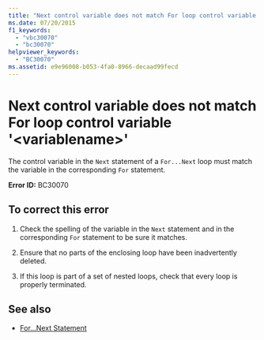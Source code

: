 ```yaml
---
title: "Next control variable does not match For loop control variable '<variablename>'"
ms.date: 07/20/2015
f1_keywords: 
  - "vbc30070"
  - "bc30070"
helpviewer_keywords: 
  - "BC30070"
ms.assetid: e9e96008-b053-4fa0-8966-decaad99fecd
---
```

# Next control variable does not match For loop control variable '\<variablename>'
The control variable in the `Next` statement of a `For...Next` loop must match the variable in the corresponding `For` statement.  
  
 **Error ID:** BC30070  
  
## To correct this error  
  
1. Check the spelling of the variable in the `Next` statement and in the corresponding `For` statement to be sure it matches.  
  
2. Ensure that no parts of the enclosing loop have been inadvertently deleted.  
  
3. If this loop is part of a set of nested loops, check that every loop is properly terminated.  
  
## See also

- [For...Next Statement](../../visual-basic/language-reference/statements/for-next-statement.md)

